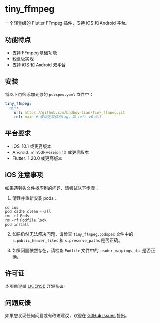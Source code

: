 # tiny_ffmpeg

一个轻量级的 Flutter FFmpeg 插件，支持 iOS 和 Android 平台。

## 功能特点

- 支持 FFmpeg 基础功能
- 轻量级实现
- 支持 iOS 和 Android 双平台

## 安装

将以下内容添加到您的 `pubspec.yaml` 文件中：

```yaml
tiny_ffmpeg:
  git:
    url: https://github.com/badboy-tian/tiny_ffmpeg.git
    ref: main # 或指定具体的tag，如 ref: v0.0.3
```

## 平台要求

- iOS: 10.1 或更高版本
- Android: minSdkVersion 16 或更高版本
- Flutter: 1.20.0 或更高版本

## iOS 注意事项

如果遇到头文件找不到的问题，请尝试以下步骤：

1. 清理并重新安装 pods：
```
cd ios
pod cache clean --all
rm -rf Pods
rm -rf Podfile.lock
pod install
```

2. 如果仍然无法解决问题，请检查 `tiny_ffmpeg.podspec` 文件中的 `s.public_header_files` 和 `s.preserve_paths` 是否正确。

3. 如果问题依然存在，请检查 `Podfile` 文件中的 `header_mappings_dir` 是否正确。

## 许可证

本项目遵循 [LICENSE](LICENSE) 开源协议。

## 问题反馈

如果您发现任何问题或有改进建议，欢迎在 [GitHub Issues](https://github.com/badboy-tian/tiny_ffmpeg/issues) 提出。
